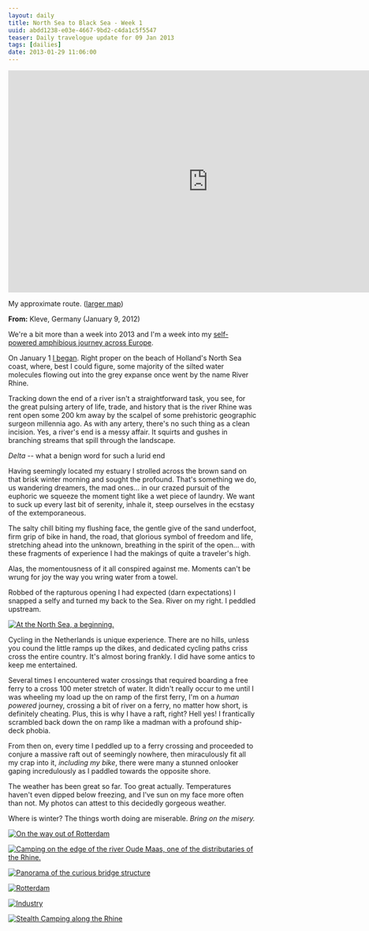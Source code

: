 ```yaml
---
layout: daily
title: North Sea to Black Sea - Week 1
uuid: abdd1238-e03e-4667-9bd2-c4da1c5f5547
teaser: Daily travelogue update for 09 Jan 2013
tags: [dailies]
date: 2013-01-29 11:06:00
---
```


<div class="caption">
<iframe src="http://binaryelysium.com/journey/nl/" style="margin: 0; padding:0; border: none; width: 810px; height: 450px; overflow: hidden;" scrolling="no"></iframe>
<p>My approximate route. (<a href="http://binaryelysium.com/journey/" target="_blank" title="Alantic to Black Sea by Inland Waterways">larger map</a>)</p>
</div>

**From:** Kleve, Germany (January 9, 2012)

We're a bit more than a week into 2013 and I'm a week into my <a href="http://elusivetruth.net/2012/12/31/a-boy-bike-and-boat.html"
title="A Boy, his Bike, and his Boat">self-powered amphibious journey across
Europe</a>.

On January 1 <a
href="http://elusivetruth.net/2013/01/27/power-of-beginnings.html" title="Power
of Beginning">I began</a>. Right proper on the beach of Holland's North Sea
coast, where, best I could figure, some majority of the silted water molecules
flowing out into the grey expanse once went by the name River Rhine.

Tracking down the end of a river isn't a straightforward task, you see, for
the great pulsing artery of life, trade, and history that is the river Rhine
was rent open some 200 km away by the scalpel of some prehistoric geographic
surgeon millennia ago. As with any artery, there's no such thing as a clean
incision. Yes, a river's end is a messy affair. It squirts and gushes in
branching streams that spill through the landscape.

*Delta* -- what a benign word for such a lurid end

Having seemingly located my estuary I strolled across the brown sand on that
brisk winter morning and sought the profound. That's something we do, us
wandering dreamers, the mad ones... in our crazed pursuit of the euphoric we squeeze the
moment tight like a wet piece of laundry. We want to suck up every last bit of
serenity, inhale it, steep ourselves in the ecstasy of the extemporaneous.

The salty chill biting my flushing face, the gentle give of the sand underfoot,
firm grip of bike in hand, the road, that glorious symbol of freedom and life,
stretching ahead into the unknown, breathing in the spirit of the open... with
these fragments of experience I had the makings of quite a traveler's high.

Alas, the momentousness of it all conspired against me. Moments can't be wrung
for joy the way you wring water from a towel.

Robbed of the rapturous opening I had expected (darn expectations) I snapped
a selfy and turned my back to the Sea. River on my right. I peddled upstream.

<div class="caption">
<a href="http://photos.elusivetruth.net/TheNetherlands/Rotterdam-2012/27335003_PST6gn#!i=2338023214&k=SN6vxwt&lb=1&s=A" title="At the North Sea, a beginning."><img src="http://photos.elusivetruth.net/TheNetherlands/Rotterdam-2012/i-SN6vxwt/0/L/IMG_20130102_094442_v3-L.jpg" title="At the North Sea, a beginning." alt="At the North Sea, a beginning."></a>
<p></p>
</div>

Cycling in the Netherlands is unique experience. There are no hills, unless you
cound the little ramps up the dikes, and dedicated cycling paths criss cross
the entire country.  It's almost boring frankly.  I did have some antics to
keep me entertained.

Several times I encountered water crossings that required boarding a free ferry to
a cross 100 meter stretch of water. It didn't really occur to me until I was
wheeling my load up the on ramp of the first ferry, I'm on a *human powered*
journey, crossing a bit of river on a ferry, no matter how short, is definitely
cheating. Plus, this is why I have a raft, right? Hell yes! I frantically
scrambled back down the on ramp like a madman with a profound ship-deck phobia.

From then on, every time I peddled up to a ferry crossing and proceeded to
conjure a massive raft out of seemingly nowhere, then miraculously fit all my
crap into it, *including my bike*, there were many a stunned onlooker gaping
incredulously as I paddled towards the opposite shore.

The weather has been great so far. Too great actually. Temperatures haven't
even dipped below freezing, and I've sun on my face more often than not.  My
photos can attest to this decidedly gorgeous weather.

Where is winter? The things worth doing are miserable. *Bring on the misery.*

<div class="caption">
 <a href="http://photos.elusivetruth.net/TheNetherlands/Rotterdam-2012/27335003_PST6gn#!i=2308888660&k=r7qbNzc&lb=1&s=A" title="On the way out of Rotterdam"><img src="http://photos.elusivetruth.net/TheNetherlands/Rotterdam-2012/i-r7qbNzc/0/L/IMG_20130101_150057_v1-L.jpg" title="On the way out of Rotterdam" alt="On the way out of Rotterdam"></a>
<p></p>
</div>

<div class="caption">
 <a href="http://photos.elusivetruth.net/TheNetherlands/Rotterdam-2012/27335003_PST6gn#!i=2297812877&k=PQ6bfWQ&lb=1&s=A" title="Camping on the edge of the river Oude Maas, one of the distributaries of the Rhine."><img src="http://photos.elusivetruth.net/TheNetherlands/Rotterdam-2012/i-PQ6bfWQ/0/L/IMG_20121225_124405_v1-L.jpg" title="Camping on the edge of the river Oude Maas, one of the distributaries of the Rhine." alt="Camping on the edge of the river Oude Maas, one of the distributaries of the Rhine."></a>
<p></p>
</div>
 
<div class="caption">
 <a href="http://photos.elusivetruth.net/TheNetherlands/Rotterdam-2012/27335003_PST6gn#!i=2297814697&k=CP6sBs6&lb=1&s=A" title="Panorama of the curious bridge structure"><img src="http://photos.elusivetruth.net/TheNetherlands/Rotterdam-2012/i-CP6sBs6/0/L/PANO_20121229_143048_v1-L.jpg" title="Panorama of the curious bridge structure" alt="Panorama of the curious bridge structure"></a>
<p></p>
</div>
 
<div class="caption">
 <a href="http://photos.elusivetruth.net/TheNetherlands/Rotterdam-2012/27335003_PST6gn#!i=2308888127&k=6W5KWct&lb=1&s=A" title="Rotterdam"><img src="http://photos.elusivetruth.net/TheNetherlands/Rotterdam-2012/i-6W5KWct/0/L/IMG_20130101_143522_v1-L.jpg" title="Rotterdam" alt="Rotterdam"></a>
<p></p>
</div>

<div class="caption">
 <a href="http://photos.elusivetruth.net/TheNetherlands/Rotterdam-2012/27335003_PST6gn#!i=2308888958&k=dm978C3&lb=1&s=A" title="Industry"><img src="http://photos.elusivetruth.net/TheNetherlands/Rotterdam-2012/i-dm978C3/0/L/IMG_20130101_160124_v1-L.jpg" title="Industry" alt="Industry"></a>
<p></p>
</div>
 
<div class="caption">
 <a href="http://photos.elusivetruth.net/TheNetherlands/Rotterdam-2012/27335003_PST6gn#!i=2308890160&k=wBw5qM2&lb=1&s=A" title="Stealth Camping along the Rhine"><img src="http://photos.elusivetruth.net/TheNetherlands/Rotterdam-2012/i-wBw5qM2/0/L/IMG_20130104_084120-L.jpg" title="Stealth Camping along the Rhine" alt="Stealth Camping along the Rhine"></a>
 <p></p>
</div>
 

